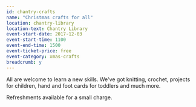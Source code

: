 ```yaml
---
id: chantry-crafts
name: "Christmas crafts for all"
location: chantry-library
location-text: Chantry Library
event-start-date: 2017-12-03
event-start-time: 1100
event-end-time: 1500
event-ticket-price: free
event-category: xmas-crafts
breadcrumb: y
---
```


All are welcome to learn a new skills. We've got knitting, crochet, projects for children, hand and foot cards for toddlers and much more.

Refreshments available for a small charge.

